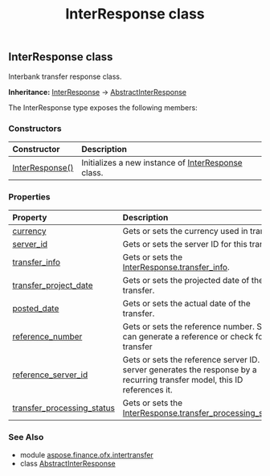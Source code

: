 ﻿---
title: InterResponse class
second_title: Aspose.Finance for Python via .NET API References
description: 
type: docs
weight: 100
url: /python-net/aspose.finance.ofx.intertransfer/interresponse/
is_root: false
---

## InterResponse class

Interbank transfer response class.



**Inheritance:** [InterResponse](/finance/python-net/aspose.finance.ofx.intertransfer/interresponse) → 
[AbstractInterResponse](/finance/python-net/aspose.finance.ofx.intertransfer/abstractinterresponse)



The InterResponse type exposes the following members:

### Constructors
| Constructor | Description |
| :- | :- |
| [InterResponse()](/finance/python-net/aspose.finance.ofx.intertransfer/interresponse/__init__/#) | Initializes a new instance of [InterResponse](/finance/python-net/aspose.finance.ofx.intertransfer/interresponse) class. |


### Properties
| Property | Description |
| :- | :- |
| [currency](/finance/python-net/aspose.finance.ofx.intertransfer/interresponse/currency) | Gets or sets the currency used in transfer. |
| [server_id](/finance/python-net/aspose.finance.ofx.intertransfer/interresponse/server_id) | Gets or sets the server ID for this transfer. |
| [transfer_info](/finance/python-net/aspose.finance.ofx.intertransfer/interresponse/transfer_info) | Gets or sets the [InterResponse.transfer_info](/finance/python-net/aspose.finance.ofx.intertransfer/interresponse#transfer_info). |
| [transfer_project_date](/finance/python-net/aspose.finance.ofx.intertransfer/interresponse/transfer_project_date) | Gets or sets the projected date of the transfer. |
| [posted_date](/finance/python-net/aspose.finance.ofx.intertransfer/interresponse/posted_date) | Gets or sets the actual date of the transfer. |
| [reference_number](/finance/python-net/aspose.finance.ofx.intertransfer/interresponse/reference_number) | Gets or sets the reference number. Server can generate a reference or check for the transfer |
| [reference_server_id](/finance/python-net/aspose.finance.ofx.intertransfer/interresponse/reference_server_id) | Gets or sets the reference server ID. If server generates the response by a recurring transfer model, this ID references it. |
| [transfer_processing_status](/finance/python-net/aspose.finance.ofx.intertransfer/interresponse/transfer_processing_status) | Gets or sets the [InterResponse.transfer_processing_status](/finance/python-net/aspose.finance.ofx.intertransfer/interresponse#transfer_processing_status). |


### See Also

* module [aspose.finance.ofx.intertransfer](../)
* class [AbstractInterResponse](/finance/python-net/aspose.finance.ofx.intertransfer/abstractinterresponse)
